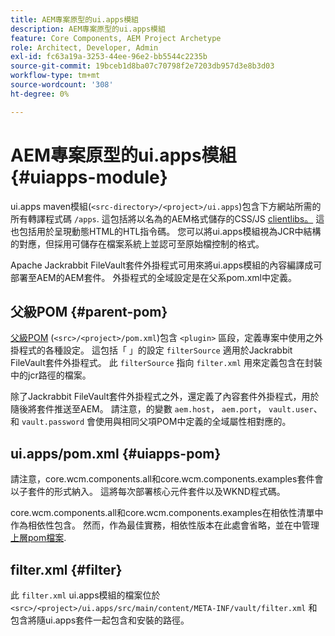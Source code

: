 ```yaml
---
title: AEM專案原型的ui.apps模組
description: AEM專案原型的ui.apps模組
feature: Core Components, AEM Project Archetype
role: Architect, Developer, Admin
exl-id: fc63a19a-3253-44ee-96e2-bb5544c2235b
source-git-commit: 19bceb1d8ba07c70798f2e7203db957d3e8b3d03
workflow-type: tm+mt
source-wordcount: '308'
ht-degree: 0%

---
```


# AEM專案原型的ui.apps模組 {#uiapps-module}

ui.apps maven模組(`<src-directory>/<project>/ui.apps`)包含下方網站所需的所有轉譯程式碼 `/apps`. 這包括將以名為的AEM格式儲存的CSS/JS [clientlibs。](uifrontend.md#clientlibs) 這也包括用於呈現動態HTML的HTL指令碼。 您可以將ui.apps模組視為JCR中結構的對應，但採用可儲存在檔案系統上並認可至原始檔控制的格式。

Apache Jackrabbit FileVault套件外掛程式可用來將ui.apps模組的內容編譯成可部署至AEM的AEM套件。 外掛程式的全域設定是在父系pom.xml中定義。

## 父級POM {#parent-pom}

[父級POM](/help/developing/archetype/using.md#parent-pom) (`<src>/<project>/pom.xml`)包含 `<plugin>` 區段，定義專案中使用之外掛程式的各種設定。 這包括「 」的設定 `filterSource` 適用於Jackrabbit FileVault套件外掛程式。 此 `filterSource` 指向 `filter.xml` 用來定義包含在封裝中的jcr路徑的檔案。

除了Jackrabbit FileVault套件外掛程式之外，還定義了內容套件外掛程式，用於隨後將套件推送至AEM。 請注意，的變數 `aem.host`， `aem.port`， `vault.user`、和 `vault.password` 會使用與相同父項POM中定義的全域屬性相對應的。

## ui.apps/pom.xml {#uiapps-pom}

請注意，core.wcm.components.all和core.wcm.components.examples套件會以子套件的形式納入。 這將每次部署核心元件套件以及WKND程式碼。

core.wcm.components.all和core.wcm.components.examples在相依性清單中作為相依性包含。 然而，作為最佳實務，相依性版本在此處會省略，並在中管理 [上層pom檔案](/help/developing/archetype/using.md#core-components).

## filter.xml {#filter}

此 `filter.xml` ui.apps模組的檔案位於 `<src>/<project>/ui.apps/src/main/content/META-INF/vault/filter.xml` 和包含將隨ui.apps套件一起包含和安裝的路徑。
